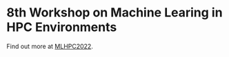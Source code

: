 # 8th Workshop on Machine Learing in HPC Environments

Find out more at [MLHPC2022](http://ornl.github.io/MLHPC2022).
